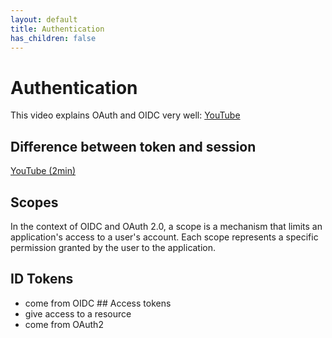 ```yaml
---
layout: default
title: Authentication
has_children: false
---
```


# Authentication

This video explains OAuth and OIDC very well: [YouTube](https://www.youtube.com/watch?v=996OiexHze0)

## Difference between token and session

[YouTube (2min)](https://www.youtube.com/watch?v=UBUNrFtufWo)

## Scopes

In the context of OIDC and OAuth 2.0, a scope is a mechanism that limits an
application's access to a user's account. Each scope represents a specific
permission granted by the user to the application.

## ID Tokens
* come from OIDC ## Access tokens
* give access to a resource
* come from OAuth2
